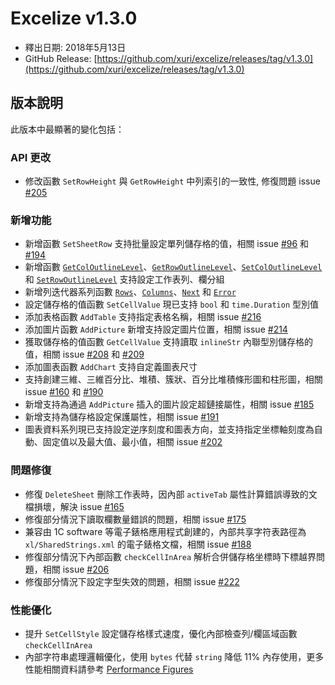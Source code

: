# Excelize v1.3.0

* 釋出日期: 2018年5月13日
* GitHub Release: [https://github.com/xuri/excelize/releases/tag/v1.3.0](https://github.com/xuri/excelize/releases/tag/v1.3.0)

## 版本說明

此版本中最顯著的變化包括：

### API 更改

* 修改函數 `SetRowHeight` 與 `GetRowHeight` 中列索引的一致性, 修復問題 issue [#205](https://github.com/xuri/excelize/issues/205)

### 新增功能

* 新增函數 `SetSheetRow` 支持批量設定單列儲存格的值，相關 issue [#96](https://github.com/xuri/excelize/issues/96) 和 [#194](https://github.com/xuri/excelize/issues/194)
* 新增函數 [`GetColOutlineLevel`](https://pkg.go.dev/github.com/xuri/excelize@v1.3.0#File.GetColOutlineLevel)、[`GetRowOutlineLevel`](https://pkg.go.dev/github.com/xuri/excelize@v1.3.0#File.GetRowOutlineLevel)、[`SetColOutlineLevel`](https://pkg.go.dev/github.com/xuri/excelize@v1.3.0#File.SetColOutlineLevel) 和 [`SetRowOutlineLevel`](https://pkg.go.dev/github.com/xuri/excelize@v1.3.0#File.SetRowOutlineLevel) 支持設定工作表列、欄分組
* 新增列迭代器系列函數 [`Rows`](https://pkg.go.dev/github.com/xuri/excelize@v1.3.0#Rows)、[`Columns`](https://pkg.go.dev/github.com/xuri/excelize@v1.3.0#Rows.Columns)、[`Next`](https://pkg.go.dev/github.com/xuri/excelize@v1.3.0#Rows.Next) 和 [`Error`](https://pkg.go.dev/github.com/xuri/excelize@v1.3.0#Rows.Error)
* 設定儲存格的值函數 `SetCellValue` 現已支持 `bool` 和 `time.Duration` 型別值
* 添加表格函數 `AddTable` 支持指定表格名稱，相關 issue [#216](https://github.com/xuri/excelize/issues/216)
* 添加圖片函數 `AddPicture` 新增支持設定圖片位置，相關 issue [#214](https://github.com/xuri/excelize/issues/214)
* 獲取儲存格的值函數 `GetCellValue` 支持讀取 `inlineStr` 內聯型別儲存格的值，相關 issue [#208](https://github.com/xuri/excelize/issues/208) 和 [#209](https://github.com/xuri/excelize/issues/209)
* 添加圖表函數 `AddChart` 支持自定義圖表尺寸
* 支持創建三維、三維百分比、堆積、簇狀、百分比堆積條形圖和柱形圖，相關 issue [#160](https://github.com/xuri/excelize/issues/160) 和 [#190](https://github.com/xuri/excelize/issues/190)
* 新增支持為通過 `AddPicture` 插入的圖片設定超鏈接屬性，相關 issue [#185](https://github.com/xuri/excelize/issues/185)
* 新增支持為儲存格設定保護屬性，相關 issue [#191](https://github.com/xuri/excelize/issues/191)
* 圖表資料系列現已支持設定逆序刻度和圖表方向，並支持指定坐標軸刻度為自動、固定值以及最大值、最小值，相關 issue [#202](https://github.com/xuri/excelize/issues/202)

### 問題修復

* 修復 `DeleteSheet` 刪除工作表時，因內部 `activeTab` 屬性計算錯誤導致的文檔損壞，解決 issue [#165](https://github.com/xuri/excelize/issues/165)
* 修復部分情況下讀取欄數量錯誤的問題，相關 issue [#175](https://github.com/xuri/excelize/issues/175)
* 兼容由 1C software 等電子錶格應用程式創建的，內部共享字符表路徑為 `xl/SharedStrings.xml` 的電子錶格文檔，相關 issue [#188](https://github.com/xuri/excelize/issues/188)
* 修復部分情況下內部函數 `checkCellInArea` 解析合併儲存格坐標時下標越界問題，相關 issue [#206](https://github.com/xuri/excelize/issues/206)
* 修復部分情況下設定字型失效的問題，相關 issue [#222](https://github.com/xuri/excelize/issues/222)

### 性能優化

* 提升 `SetCellStyle` 設定儲存格樣式速度，優化內部檢查列/欄區域函數 `checkCellInArea`
* 內部字符串處理邏輯優化，使用 `bytes` 代替 `string` 降低 11% 內存使用，更多性能相關資料請參考 [Performance Figures](https://github.com/xuri/excelize/wiki#performance-figures)
